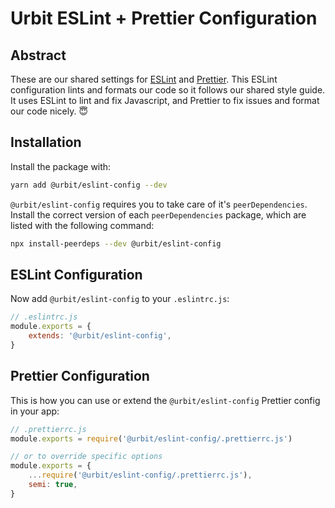 # Urbit ESLint + Prettier Configuration

## Abstract

These are our shared settings for [ESLint](https://eslint.org/) and [Prettier](https://prettier.io). This ESLint configuration lints and formats our code so it follows our shared style guide. It uses ESLint to lint and fix Javascript, and Prettier to fix issues and format our code nicely. 😇

## Installation

Install the package with:

```sh
yarn add @urbit/eslint-config --dev
```

`@urbit/eslint-config` requires you to take care of it's `peerDependencies`. Install the correct version of each `peerDependencies` package, which are listed with the following command:

```sh
npx install-peerdeps --dev @urbit/eslint-config
```

## ESLint Configuration

Now add `@urbit/eslint-config` to your `.eslintrc.js`:

```js
// .eslintrc.js
module.exports = {
    extends: '@urbit/eslint-config',
}
```

## Prettier Configuration

This is how you can use or extend the `@urbit/eslint-config` Prettier config in your app:

```js
// .prettierrc.js
module.exports = require('@urbit/eslint-config/.prettierrc.js')

// or to override specific options
module.exports = {
    ...require('@urbit/eslint-config/.prettierrc.js'),
    semi: true,
}
```
